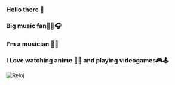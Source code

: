 ### Hello there 👋

### Big music fan🎤🎵🎧

### I'm a musician 🎻🎸

### I Love watching anime 🏮🎌 and playing videogames🎮🕹️

![Reloj](https://img.shields.io/badge/hora%20actual-XX:XX-blue?style=flat-square&logo=clock)




<!--
**MaxMathias17/MaxMathias17** is a ✨ _special_ ✨ repository because its `README.md` (this file) appears on your GitHub profile.

Here are some ideas to get you started:

- 🔭 I’m currently working on ...
- 🌱 I’m currently learning ...
- 👯 I’m looking to collaborate on ...
- 🤔 I’m looking for help with ...
- 💬 Ask me about ...
- 📫 How to reach me: ...
- 😄 Pronouns: ...
- ⚡ Fun fact: ...
-->

